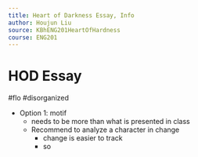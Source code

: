 ```yaml
---
title: Heart of Darkness Essay, Info
author: Houjun Liu
source: KBhENG201HeartOfHardness
course: ENG201
---
```


# HOD Essay

#flo #disorganized

* Option 1: motif
    * needs to be more than what is presented in class
    * Recommend to analyze a character in change
        * change is easier to track
        * so 